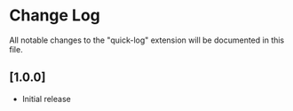 # Change Log

All notable changes to the "quick-log" extension will be documented in this file.


## [1.0.0]

- Initial release